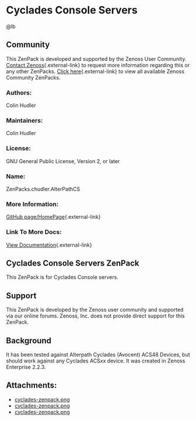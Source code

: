# Cyclades Console Servers

@lb[](img/zenpack-cyclades-zenpack.png)

## Community

This ZenPack is developed and supported by the Zenoss User Community.
[Contact Zenoss](https://tryit.zenoss.com/zenpack-contact/){.external-link} to
request more information regarding this or any other ZenPacks. [Click here](https://zenoss.com/product/zenpacks?f%5B0%5D=im_field_zenpack_category:1021){.external-link} to
view all available Zenoss Community ZenPacks.

### Authors:

Colin Hudler

### Maintainers:

Colin Hudler

### License:

GNU General Public License, Version 2, or later

### Name:

ZenPacks.chudler.AlterPathCS

### More Information:

[GitHub page/HomePage](http://community.zenoss.org/docs/DOC-3456){.external-link}

### Link To More Docs:

[View Documentation](http://community.zenoss.org/docs/DOC-3456){.external-link}

## Cyclades Console Servers ZenPack

This ZenPack is for Cyclades Console servers.

## Support

This ZenPack is developed by the Zenoss user community and supported via
our online forums. Zenoss, Inc. does not provide direct support for this
ZenPack.

## Background

It has been tested against Alterpath Cyclades (Avocent) ACS48 Devices,
but should work against any Cyclades ACSxx device. It was created in
Zenoss Enterprise 2.2.3.

## Attachments:

-   [cyclades-zenpack.png](img/zenpack-cyclades-zenpack.png)
-   [cyclades-zenpack.png](img/zenpack-cyclades-zenpack.png)
-   [cyclades-zenpack.png](img/zenpack-cyclades-zenpack.png)


